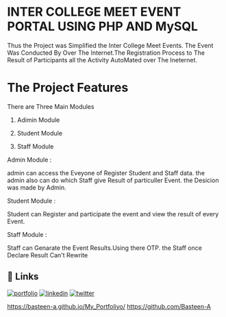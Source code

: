 
# INTER COLLEGE MEET EVENT PORTAL USING PHP AND MySQL

Thus the Project was Simplified the Inter College Meet Events.
The Event Was Conducted By Over The Internet.The Registration Process to The Result of Participants all the Activity AutoMated over The Ineternet.

# The Project Features

There are Three Main Modules

1. Adimin Module

2. Student Module

3. Staff Module


Admin Module :

admin can access the Eveyone of Register Student and Staff data.
the admin also can do which Staff give Result of particuller Event.
the Desicion was made by Admin.

Student Module :

Student can Register and participate the event and view the result of every Event.

Staff Module :

Staff can Genarate the Event Results.Using there OTP.
the Staff once Declare Result Can't Rewrite 




## 🔗 Links
[![portfolio](https://img.shields.io/badge/my_portfolio-000?style=for-the-badge&logo=ko-fi&logoColor=white)](https://katherineoelsner.com/)
[![linkedin](https://img.shields.io/badge/linkedin-0A66C2?style=for-the-badge&logo=linkedin&logoColor=white)](https://www.linkedin.com/)
[![twitter](https://img.shields.io/badge/twitter-1DA1F2?style=for-the-badge&logo=twitter&logoColor=white)](https://twitter.com/)

https://basteen-a.github.io/My_Portfoliyo/
https://github.com/Basteen-A
